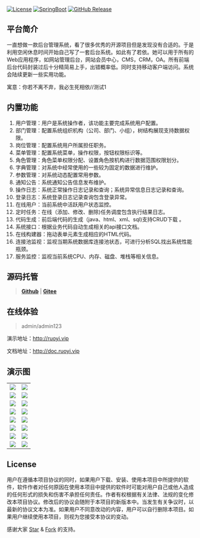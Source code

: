 [![License](https://img.shields.io/github/license/lerry903/RuoYi.svg)](https://github.com/lerry903/RuoYi/blob/master/LICENSE)
[![SpringBoot](https://img.shields.io/badge/SpringBoot-2.1.5.RELEASE-brightgreen.svg)](https://docs.spring.io/spring-boot/docs/2.1.5.RELEASE/reference/htmlsingle/)
[![GitHub Release](https://img.shields.io/github/release/lerry903/RuoYi.svg)](https://github.com/lerry903/RuoYi/releases)

## 平台简介

一直想做一款后台管理系统，看了很多优秀的开源项目但是发现没有合适的。于是利用空闲休息时间开始自己写了一套后台系统。如此有了若依。她可以用于所有的Web应用程序，如网站管理后台，网站会员中心，CMS，CRM，OA。所有前端后台代码封装过后十分精简易上手，出错概率低。同时支持移动客户端访问。系统会陆续更新一些实用功能。

寓意：你若不离不弃，我必生死相依//测试1

> 

## 内置功能

1.  用户管理：用户是系统操作者，该功能主要完成系统用户配置。
2.  部门管理：配置系统组织机构（公司、部门、小组），树结构展现支持数据权限。
3.  岗位管理：配置系统用户所属担任职务。
4.  菜单管理：配置系统菜单，操作权限，按钮权限标识等。
5.  角色管理：角色菜单权限分配、设置角色按机构进行数据范围权限划分。
6.  字典管理：对系统中经常使用的一些较为固定的数据进行维护。
7.  参数管理：对系统动态配置常用参数。
8.  通知公告：系统通知公告信息发布维护。
9.  操作日志：系统正常操作日志记录和查询；系统异常信息日志记录和查询。
10. 登录日志：系统登录日志记录查询包含登录异常。
11. 在线用户：当前系统中活跃用户状态监控。
12. 定时任务：在线（添加、修改、删除)任务调度包含执行结果日志。
13. 代码生成：前后端代码的生成（java、html、xml、sql)支持CRUD下载 。
14. 系统接口：根据业务代码自动生成相关的api接口文档。
15. 在线构建器：拖动表单元素生成相应的HTML代码。
16. 连接池监视：监视当期系统数据库连接池状态，可进行分析SQL找出系统性能瓶颈。
17. 服务监控：监视当前系统CPU、内存、磁盘、堆栈等相关信息。

## 源码托管
> **[Github](https://github.com/lerry903/RuoYi)** | **[Gitee](https://gitee.com/lerry903/RuoYi)**
  
## 在线体验
> admin/admin123

演示地址：http://ruoyi.vip  

文档地址：http://doc.ruoyi.vip

## 演示图

<table>
    <tr>
        <td><img src="https://raw.githubusercontent.com/lerry903/RuoYi/master/img/login.jpg"/></td>
        <td><img src="https://raw.githubusercontent.com/lerry903/RuoYi/master/img/index.jpg"/></td>
    </tr>
    <tr>
        <td><img src="https://raw.githubusercontent.com/lerry903/RuoYi/master/img/user_list.jpg"/></td>
        <td><img src="https://raw.githubusercontent.com/lerry903/RuoYi/master/img/user_update.jpg"/></td>
    </tr>
    <tr>
        <td><img src="https://raw.githubusercontent.com/lerry903/RuoYi/master/img/role_list.jpg"/></td>
        <td><img src="https://raw.githubusercontent.com/lerry903/RuoYi/master/img/role_update.jpg"/></td>
    </tr>
	<tr>
        <td><img src="https://raw.githubusercontent.com/lerry903/RuoYi/master/img/user_role.jpg"/></td>
        <td><img src="https://raw.githubusercontent.com/lerry903/RuoYi/master/img/role_data.jpg"/></td>
    </tr>	 
    <tr>
        <td><img src="https://raw.githubusercontent.com/lerry903/RuoYi/master/img/function.jpg"/></td>
        <td><img src="https://raw.githubusercontent.com/lerry903/RuoYi/master/img/function_update.jpg"/></td>
    </tr>
	<tr>
        <td><img src="https://raw.githubusercontent.com/lerry903/RuoYi/master/img/gen_code.jpg"/></td>
        <td><img src="https://raw.githubusercontent.com/lerry903/RuoYi/master/img/user.jpg"/></td>
    </tr>
	<tr>
        <td><img src="https://raw.githubusercontent.com/lerry903/RuoYi/master/img/oper_log.jpg"/></td>
        <td><img src="https://raw.githubusercontent.com/lerry903/RuoYi/master/img/login_log.jpg"/></td>
    </tr>
	<tr>
        <td><img src="https://raw.githubusercontent.com/lerry903/RuoYi/master/img/server_monitoring.jpg"/></td>
        <td><img src="https://raw.githubusercontent.com/lerry903/RuoYi/master/img/prize.jpg"/></td>
    </tr>
</table>

## License

用户在遵循本项目协议的同时，如果用户下载、安装、使用本项目中所提供的软件，软件作者对任何原因在使用本项目中提供的软件时可能对用户自己或他人造成的任何形式的损失和伤害不承担任何责任。作者有权根据有关法律、法规的变化修改本项目协议。修改后的协议会随附于本项目的新版本中。当发生有关争议时，以最新的协议文本为准。如果用户不同意改动的内容，用户可以自行删除本项目。如果用户继续使用本项目，则视为您接受本协议的变动。

感谢大家 [Star](https://github.com/lerry903/RuoYi/stargazers) & [Fork](https://github.com/lerry903/RuoYi/network/members) 的支持。
